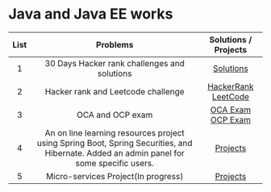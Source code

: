 # Java and Java EE works 

|  List  |                Problems                |                                         Solutions / Projects                                         |                                                        
| :---: | :-------------------------------------: | :--------------------------------------------------------------------------------------: | 
|   1   |              30 Days Hacker rank challenges and solutions               |         [Solutions](https://github.com/masb80/Java_and_JavaEE_works/tree/master/hacker_rank_30_days)          |
|   2   |              Hacker rank and Leetcode challenge               |        [HackerRank](https://github.com/masb80/Java_and_JavaEE_works/tree/master/coding_challenge/HackerRank) [LeetCode](https://github.com/masb80/Java_and_JavaEE_works/tree/master/coding_challenge/LeetCode)
|   3   |              OCA and OCP exam               |         [OCA Exam](https://github.com/masb80/Java_and_JavaEE_works/tree/master/OCAExam) [OCP Exam](https://github.com/masb80/Java_and_JavaEE_works/tree/master/OCPExam)
|   4   |              An on line learning resources project using Spring Boot, Spring Securities, and Hibernate. Added an admin panel for some specific users.                |         [Projects](https://github.com/masb80/Java_and_JavaEE_works)          |  
|   5   |              Micro-services Project(In progress)                |         [Projects](https://github.com/masb80/Java_and_JavaEE_works) 